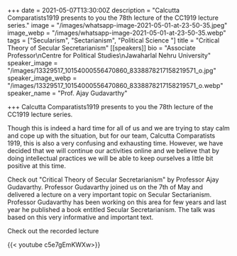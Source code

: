 +++
date = 2021-05-07T13:30:00Z
description = "Calcutta Comparatists1919 presents to you the 78th lecture of the CC1919 lecture series."
image = "/images/whatsapp-image-2021-05-01-at-23-50-35.jpeg"
image_webp = "/images/whatsapp-image-2021-05-01-at-23-50-35.webp"
tags = ["Secularism", "Sectarianism", "Political Science "]
title = "Critical Theory of Secular Secretarianism"
[[speakers]]
bio = "Associate Professor\nCentre for Political Studies\nJawaharlal Nehru University"
speaker_image = "/images/13329517_10154000556470860_8338878217158219571_o.jpg"
speaker_image_webp = "/images/13329517_10154000556470860_8338878217158219571_o.webp"
speaker_name = "Prof. Ajay Gudavarthy"

+++
Calcutta Comparatists1919 presents to you the 78th lecture of the CC1919 lecture series.

Though this is indeed a hard time for all of us and we are trying to stay calm and cope up with the situation, but for our team, Calcutta Comparatists 1919, this is also a very confusing and exhausting time. However, we have decided that we will continue our activities online and we believe that by doing intellectual practices we will be able to keep ourselves a little bit positive at this time.

Check out "Critical Theory of Secular Secretarianism" by Professor Ajay Gudavarthy. Professor Gudavarthy joined us on the 7th of May and delivered a lecture on a very important topic on Secular Sectarianism. Professor Gudavarthy has been working on this area for few years and last year he published a book entitled Secular Secretarianism. The talk was based on this very informative and important text.

Check out the recorded lecture

{{< youtube c5e7gEmKWXw>}}